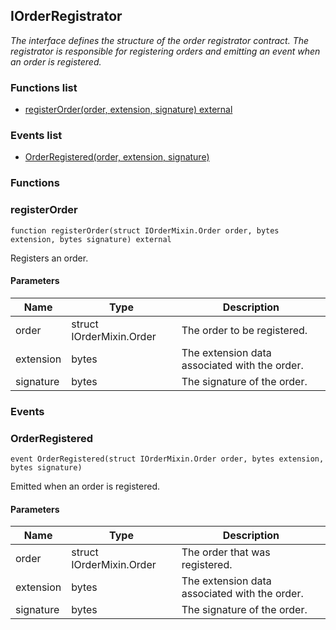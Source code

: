 
## IOrderRegistrator

_The interface defines the structure of the order registrator contract.
The registrator is responsible for registering orders and emitting an event when an order is registered._

### Functions list
- [registerOrder(order, extension, signature) external](#registerorder)

### Events list
- [OrderRegistered(order, extension, signature) ](#orderregistered)

### Functions
### registerOrder

```solidity
function registerOrder(struct IOrderMixin.Order order, bytes extension, bytes signature) external
```
Registers an order.

#### Parameters

| Name | Type | Description |
| ---- | ---- | ----------- |
| order | struct IOrderMixin.Order | The order to be registered. |
| extension | bytes | The extension data associated with the order. |
| signature | bytes | The signature of the order. |

### Events
### OrderRegistered

```solidity
event OrderRegistered(struct IOrderMixin.Order order, bytes extension, bytes signature)
```
Emitted when an order is registered.

#### Parameters

| Name | Type | Description |
| ---- | ---- | ----------- |
| order | struct IOrderMixin.Order | The order that was registered. |
| extension | bytes | The extension data associated with the order. |
| signature | bytes | The signature of the order. |

